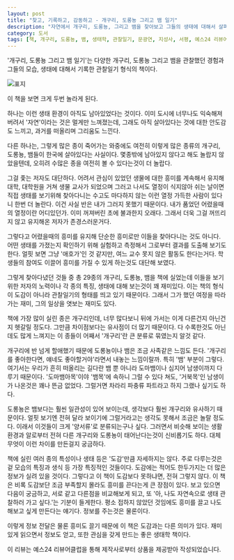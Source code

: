 ```yaml
---
layout: post
title: "찾고, 기록하고, 감동하고 - 개구리, 도롱뇽 그리고 뱀 일기"
description: "자연에서 개구리, 도롱뇽, 그리고 뱀을 찾아보고 그들의 생태에 대해서 살펴보는, 마치 일기같은 책이다."
category: 도서
tags: [책, 개구리, 도롱뇽, 뱀, 생태학, 관찰일기, 문광연, 지성사, 서평, 예스24 리뷰어클럽]
---
```


'개구리, 도롱뇽 그리고 뱀 일기'는 다양한 개구리, 도롱뇽 그리고 뱀을 관찰했던 경험과
그들의 모습, 생태에 대해서 기록한 관찰일기 형식의 책이다.

![표지](https://lh3.googleusercontent.com/-Dbh8x9cHfMk/WcpfUGMp1bI/AAAAAAAAX64/MWvSu0jYR4QlX8eT7gD5R9PHr-HVtFlugCE0YBhgL/s480/frog-salamander-and-snake-diary-book.jpg)

이 책을 보면 크게 두번 놀라게 된다.

하나는 이런 생태 환경이 아직도 남아있었다는 것이다.
이미 도시에 너무나도 익숙해져 버려서 '자연'이라는 것은 멀게만 느껴졌는데,
그래도 아직 살아있다는 것에 대한 안도감도 느끼고,
과거를 떠올리며 그리움도 느낀다.

다른 하나는,
그렇게 많은 종이 죽어가는 와중에도
여전히 이렇게 많은 종류의 개구리, 도롱뇽, 뱀들이
한국에 살아있다는 사실이다.
몇종밖에 남아있지 않다고 해도 놀랍지 않았을텐데,
오히려 수많은 종을 여전히 볼 수 있다는것이 더 놀랍다.

그걸 좇는 저자도 대단하다.
어려서 관심이 있었던 생물에 대한 흥미를 계속해서 유지해
대학, 대학원을 거쳐 생물 교사가 되었으며
그러고 나서도 열정이 식지않아 쉬는 날이면 직접 생태를 보기위해 찾아다니는 수고도 마다하지 않는
이런 열정 가득한 사람이 있다니 한번 더 놀란다.
이건 사실 반은 내가 그러지 못했기 때문이다.
내가 품었던 어렸을때의 열정이란 어디있던가.
이미 꺼져버린 초에 불과한지 오래다.
그래서 더욱 그걸 꺼뜨리지 않고 유지해온 저자가 존경스러운거다.

그렇다고 어렸을때의 흥미를 유지해
단순한 흥미로만 이들을 찾아다니는 것도 아니다.
어떤 생태를 가졌는지 확인하기 위해 실험하고 측정해서 그로부터 결과를 도출해 보기도 한다.
얼핏 보면 그냥 '애호가'인 것 같지만, 여느 교수 못지 않은 활동도 한다는거다.
학생들의 참여도 이끌어 흥미를 가질 수 있게 하는것도 대단해 보였다.

그렇게 찾아다녔던 것들 중
총 29종의 개구리, 도롱뇽, 뱀을 책에 실었는데
이들을 보기 위한 저자의 노력이나 각 종의 특징, 생태에 대해 보는것이 꽤 재미있다.
이는 책의 형식이 도감이 아니라 관찰일기의 형태를 띄고 있기 때문이다.
그래서 그가 했던 여정을 따라가는 재미, 그의 일상을 엿보는 재미도 있다.

책에 가장 많이 실린 종은 개구리인데,
너무 많다보니 뒤에 가서는 이게 다른건지 아닌건지 헷갈릴 정도다.
그만큼 차이점보다는 유사점이 더 많기 때문이다.
다 수록한것도 아닌데도 많게 느껴지는 이 종들이 어째서 '개구리'란 큰 분류로 묶였는지 알것 같다.

개구리에 반 넘게 할애했기 때문에
도롱뇽이나 뱀은 조금 사족같은 느낌도 든다.
'개구리를 좋아한다면, 얘네도 좋아할거야'라면서 내놓는 느낌이랄까.
특히 '뱀' 부분이 그렇다.
여기서는 우리가 흔히 떠올리는 길다란 뱀 뿐 아니라
도마뱀이나 심지어 남생이까지 다루기 때문이다.
'도마뱀아목'이야 '뱀목'에 속하니 그럴 수 있다 쳐도,
'거북목'인 남생이가 나온것은 꽤나 뜬금 없었다.
그럴거면 차라리 파충류 파트라고 하지 그랬나 싶기도 하다.

도롱뇽은 뱀보다는 훨씬 일관성이 있어 보이는데,
생각보다 훨씬 개구리와 유사하기 때문이다.
얼핏 보기엔 전혀 달라 보이기에 그럴거라고는 생각도 못해서 조금은 놀랄 정도다.
이래서 이것들이 크게 '양서류'로 분류되는구나 싶다.
그러면서 비슷해 보이는 생활 환경과 알로부터
전혀 다른 개구리와 도롱뇽이 태어난다는것이 신비롭기도 하다.
대체 무엇이 이런 차이를 만든걸지 궁금하다.

책에 실린 여러 종의 특성이나 생태 등은 '도감'만큼 자세하지는 않다.
주로 다루는것은 겉 모습의 특징과 생식 등 가장 특징적인 것들이다.
도감에는 적어도 한두가지는 더 많은 정보가 실려 있을 것이다.
그렇다고 이 책이 도감보다 못하냐면, 전혀 그렇지 않다.
이 책은 비록 도감보단 조금 부족할지 몰라도 흥미를 끈다는게 큰 장점이 있다.
보고 있으면 다음이 궁금하고,
서로 같고 다른점을 비교해보게 되고,
또 '아, 나도 자연속으로 생태 관찰하러 가고 싶다.'는 기분이 들게한다.
평소 접하지 않았던 것임에도 흥미를 끌고 나도 해보고 싶게 만든다는 얘기다.
정보를 주는것은 물론이다.

이렇게 정보 전달은 물론 흥미도 끌기 때문에 이 책은 도감과는 다른 의미가 있다.
재미있게 읽으면서 정보도 얻고, 또한 관심을 갖게 만드는
좋은 생태학 책이다.



<div class="im im-info">
이 리뷰는 예스24 리뷰어클럽을 통해 제작사로부터 상품을 제공받아 작성되었습니다.
</div>
